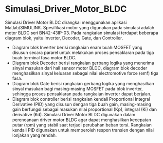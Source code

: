 # Simulasi_Driver_Motor_BLDC
Simulasi Driver Motor BLDC dirangkai menggunakan aplikasi Matlab/SIMULINK. Spesifikasi motor yang digunakan pada simulasi adalah motor BLDC seri BN42-43IP-03. Pada rangkaian simulasi terdapat beberapa diagram blok, yaitu Inverter, Decoder, Gate, dan Controller.
- Diagram blok Inverter berisi rangkaian enam buah MOSFET yang disusun secara pararel untuk melakukan proses pensaklaran pada tiga buah terminal fasa motor BLDC.
- Diagram blok Decoder berisi rangkaian gerbang logika yang menerima sinyal masukan dari hall sensor motor BLDC, diagram blok decoder menghasilkan sinyal keluaran sebagai nilai electromotive force (emf) tiga fasa.
- Diagram blok Gate berisi rangkaian gerbang logika yang menghasilkan sinyal masukan bagi masing-masing MOSFET pada blok inverter, sehingga proses pensaklaran pada rangkaian inverter dapat berjalan.
- Diagram blok controller berisi rangkaian kendali Proportional Integral Derivative (PID) yang disusun dengan tiga buah gain, masing-masing gain berfungsi sebagai masukan nilai proportional (Kp), integral (Ki) dan derivative (Kd).
Simulasi Driver Motor BLDC digunakan dalam perencanaan driver motor BLDC agar dapat menghasilkan kecepatan putar (rpm) yang stabil saat terjadi perubahan beban torsi. Rangkaian kendali PID digunakan untuk memperoleh respon transien dengan nilai lonjakan yang rendah.

